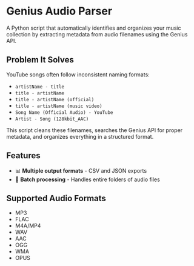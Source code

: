 # Genius Audio Parser

A Python script that automatically identifies and organizes your music collection by extracting metadata from audio filenames using the Genius API.

## Problem It Solves

YouTube songs often follow inconsistent naming formats:

- `artistName - title`
- `title - artistName`
- `title - artistName (official)`
- `title - artistName (music video)`
- `Song Name (Official Audio) - YouTube`
- `Artist - Song (128kbit_AAC)`

This script cleans these filenames, searches the Genius API for proper metadata, and organizes everything in a structured format.

## Features

- 📊 **Multiple output formats** - CSV and JSON exports
- 📁 **Batch processing** - Handles entire folders of audio files

## Supported Audio Formats

- MP3
- FLAC
- M4A/MP4
- WAV
- AAC
- OGG
- WMA
- OPUS